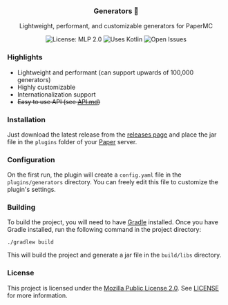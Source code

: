 <div align="center">
  <h3>Generators 🌱</h3>
  <p>Lightweight, performant, and customizable generators for PaperMC</p>
  <img alt="License: MLP 2.0" src="https://img.shields.io/badge/license-MPL%202.0-844cfc">
  <img alt="Uses Kotlin" src="https://img.shields.io/badge/Uses-Kotlin-844cfc?logo=Kotlin">
  <img alt="Open Issues" src="https://img.shields.io/github/issues/lilysoftpaws/lily-generators?label=Issues">
</div>

### Highlights

- Lightweight and performant (can support upwards of 100,000 generators)
- Highly customizable
- Internationalization support
- ~~Easy to use API (see [API.md](API.md))~~

### Installation
Just download the latest release from the [releases page](https://github.com/lilysoftpaws/lily-generators/releases) and place the jar file in the `plugins` folder of your [Paper](https://papermc.io/) server.

### Configuration

On the first run, the plugin will create a `config.yaml` file in the `plugins/generators` directory. You can freely edit this file to customize the plugin's settings.

<!-- todo: add config.yaml example -->

### Building

To build the project, you will need to have [Gradle](https://gradle.org/) installed. Once you have Gradle installed, run the following command in the project directory:

```shell
./gradlew build
```

This will build the project and generate a jar file in the `build/libs` directory.

### License

This project is licensed under the [Mozilla Public License 2.0](https://www.mozilla.org/en-US/MPL/2.0/). See [LICENSE](LICENSE) for more information.